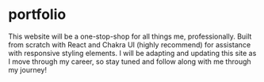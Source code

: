 # portfolio
This website will be a one-stop-shop for all things me, professionally. Built from scratch with React and Chakra UI (highly recommend) for assistance with responsive styling elements. 
I will be adapting and updating this site as I move through my career, so stay tuned and follow along with me through my journey!
